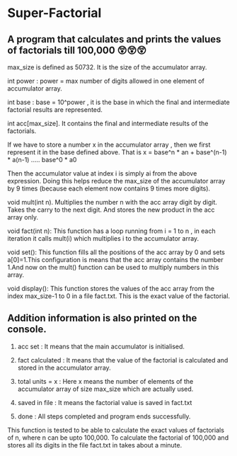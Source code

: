 # Super-Factorial
## A program that calculates and prints the values of factorials till 100,000 😲😲😲

max_size is defined as 50732. It is the size of the accumulator array.

int power : power = max number of digits allowed in one element of accumulator array.

int base : base = 10^power , it is the base in which the final and intermediate factorial results are represented.

int acc[max_size].  It contains the final and intermediate results of the factorials.

If we have to store a number x in the accumulator array , then we first represent it in the base defined above. That is x = base^n * an + base^(n-1) * a(n-1) ..... base^0 * a0

Then the accumulator value at index i is simply ai from the above expression. Doing this helps reduce the max_size of the accumulator array by 9 times (because each element now contains 9 times more digits).

void mult(int n). Multiplies the number n with the acc array digit by digit. Takes the carry to the next digit. And stores the new product in the acc array only.

void fact(int n): This function has a loop running from i = 1 to n , in each iteration it calls mult(i) which multiplies i to the accumulator array.

void set():   This function fills all the positions of the acc array by 0 and sets a[0]=1.This configuration is means that the acc array contains the number 1.And now on the mult() function can be used to multiply numbers in this array.

void display():   This function stores the values of the acc array from the index max_size-1 to 0 in a file fact.txt. This is the exact value of the factorial.

## Addition information is also printed on the console.

1. acc set : It means that the main accumulator is initialised.

2. fact calculated : It means that the value of the factorial is calculated and stored in the accumulator array.

3. total units = x : Here x means the number of elements of the accumulator array of size max_size which are actually used.

4. saved in file : It means the factorial value is saved in fact.txt

5. done : All steps completed and program ends successfully.


This function is tested to be able to calculate the exact values of factorials of n, where n can be upto 100,000.
To calculate the factorial of 100,000 and stores all its digits in the file fact.txt in takes about a minute.
